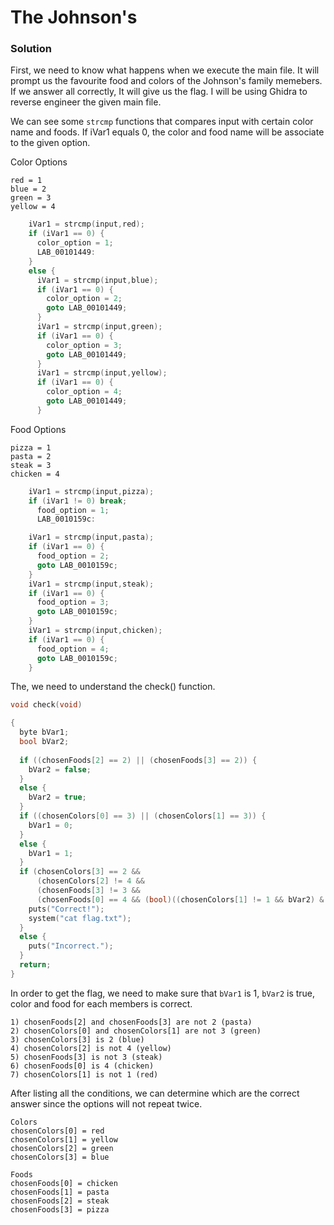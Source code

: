 # The Johnson's

### Solution

First, we need to know what happens when we execute the main file. It will prompt us the favourite food and colors of the Johnson's family memebers. If we answer all correctly, It will give us the flag. I will be using Ghidra to reverse engineer the given main file.

We can see some ```strcmp``` functions that compares input with certain color name and foods. If iVar1 equals 0, the color and food name will be associate to the given option.

Color Options
```
red = 1
blue = 2
green = 3
yellow = 4
```

``` c
    iVar1 = strcmp(input,red);
    if (iVar1 == 0) {
      color_option = 1;
      LAB_00101449:
    }
    else {
      iVar1 = strcmp(input,blue);
      if (iVar1 == 0) {
        color_option = 2;
        goto LAB_00101449;
      }
      iVar1 = strcmp(input,green);
      if (iVar1 == 0) {
        color_option = 3;
        goto LAB_00101449;
      }
      iVar1 = strcmp(input,yellow);
      if (iVar1 == 0) {
        color_option = 4;
        goto LAB_00101449;
      }
```
Food Options
```
pizza = 1
pasta = 2
steak = 3
chicken = 4
```

```c
    iVar1 = strcmp(input,pizza);
    if (iVar1 != 0) break;
      food_option = 1;
      LAB_0010159c:

    iVar1 = strcmp(input,pasta);
    if (iVar1 == 0) {
      food_option = 2;
      goto LAB_0010159c;
    }
    iVar1 = strcmp(input,steak);
    if (iVar1 == 0) {
      food_option = 3;
      goto LAB_0010159c;
    }
    iVar1 = strcmp(input,chicken);
    if (iVar1 == 0) {
      food_option = 4;
      goto LAB_0010159c;
    }
```

The, we need to understand the check() function. 
```c
void check(void)

{
  byte bVar1;
  bool bVar2;
  
  if ((chosenFoods[2] == 2) || (chosenFoods[3] == 2)) {
    bVar2 = false;
  }
  else {
    bVar2 = true;
  }
  if ((chosenColors[0] == 3) || (chosenColors[1] == 3)) {
    bVar1 = 0;
  }
  else {
    bVar1 = 1;
  }
  if (chosenColors[3] == 2 &&
      (chosenColors[2] != 4 &&
      (chosenFoods[3] != 3 &&
      (chosenFoods[0] == 4 && (bool)((chosenColors[1] != 1 && bVar2) & bVar1))))) {
    puts("Correct!");
    system("cat flag.txt");
  }
  else {
    puts("Incorrect.");
  }
  return;
}
```

In order to get the flag, we need to make sure that ```bVar1``` is 1, ```bVar2``` is true, color and food for each members is correct.

```
1) chosenFoods[2] and chosenFoods[3] are not 2 (pasta)
2) chosenColors[0] and chosenColors[1] are not 3 (green)
3) chosenColors[3] is 2 (blue)
4) chosenColors[2] is not 4 (yellow)
5) chosenFoods[3] is not 3 (steak)
6) chosenFoods[0] is 4 (chicken)
7) chosenColors[1] is not 1 (red)
```

After listing all the conditions, we can determine which are the correct answer since the options will not repeat twice.
```
Colors
chosenColors[0] = red
chosenColors[1] = yellow
chosenColors[2] = green
chosenColors[3] = blue

Foods
chosenFoods[0] = chicken
chosenFoods[1] = pasta
chosenFoods[2] = steak
chosenFoods[3] = pizza
```
